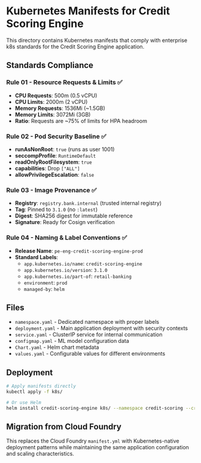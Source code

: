 # Kubernetes Manifests for Credit Scoring Engine

This directory contains Kubernetes manifests that comply with enterprise k8s standards for the Credit Scoring Engine application.

## Standards Compliance

### Rule 01 - Resource Requests & Limits ✅
- **CPU Requests**: 500m (0.5 vCPU)
- **CPU Limits**: 2000m (2 vCPU) 
- **Memory Requests**: 1536Mi (~1.5GB)
- **Memory Limits**: 3072Mi (3GB)
- **Ratio**: Requests are ~75% of limits for HPA headroom

### Rule 02 - Pod Security Baseline ✅
- **runAsNonRoot**: `true` (runs as user 1001)
- **seccompProfile**: `RuntimeDefault`
- **readOnlyRootFilesystem**: `true`
- **capabilities**: Drop `["ALL"]`
- **allowPrivilegeEscalation**: `false`

### Rule 03 - Image Provenance ✅
- **Registry**: `registry.bank.internal` (trusted internal registry)
- **Tag**: Pinned to `3.1.0` (no `:latest`)
- **Digest**: SHA256 digest for immutable reference
- **Signature**: Ready for Cosign verification

### Rule 04 - Naming & Label Conventions ✅
- **Release Name**: `pe-eng-credit-scoring-engine-prod`
- **Standard Labels**:
  - `app.kubernetes.io/name`: `credit-scoring-engine`
  - `app.kubernetes.io/version`: `3.1.0`
  - `app.kubernetes.io/part-of`: `retail-banking`
  - `environment`: `prod`
  - `managed-by`: `helm`

## Files

- `namespace.yaml` - Dedicated namespace with proper labels
- `deployment.yaml` - Main application deployment with security contexts
- `service.yaml` - ClusterIP service for internal communication
- `configmap.yaml` - ML model configuration data
- `Chart.yaml` - Helm chart metadata
- `values.yaml` - Configurable values for different environments

## Deployment

```bash
# Apply manifests directly
kubectl apply -f k8s/

# Or use Helm
helm install credit-scoring-engine k8s/ --namespace credit-scoring --create-namespace
```

## Migration from Cloud Foundry

This replaces the Cloud Foundry `manifest.yml` with Kubernetes-native deployment patterns while maintaining the same application configuration and scaling characteristics.
